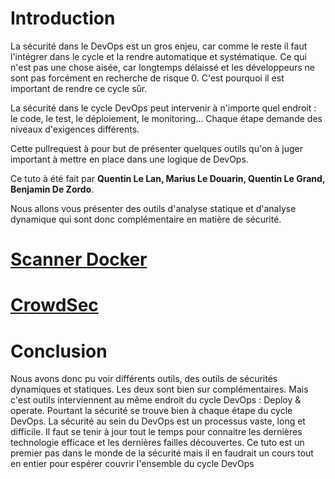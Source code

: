 # Introduction

La sécurité dans le DevOps est un gros enjeu, car comme le reste il faut l'intégrer dans le cycle et la rendre automatique et systématique. Ce qui n'est pas une chose aisée, car longtemps délaissé et les développeurs ne sont pas forcément en recherche de risque 0. C'est pourquoi il est important de rendre ce cycle sûr.

La sécurité dans le cycle DevOps peut intervenir à n'importe quel endroit : le code, le test, le déploiement, le monitoring... Chaque étape demande des niveaux d'exigences différents. 

Cette pullrequest à pour but de présenter quelques outils qu'on à juger important à mettre en place dans une logique de DevOps. 

Ce tuto à été fait par **Quentin Le Lan, Marius Le Douarin, Quentin Le Grand, Benjamin De Zordo**.

Nous allons vous présenter des outils d'analyse statique et d'analyse dynamique qui sont donc complémentaire en matière de sécurité. 


# [Scanner Docker](/ScannerDocker.md)


# [CrowdSec](/CrowdSec.md)


# Conclusion

Nous avons donc pu voir différents outils, des outils de sécurités dynamiques et statiques. Les deux sont bien sur complémentaires. Mais c'est outils interviennent au même endroit du cycle DevOps : Deploy & operate. Pourtant la sécurité se trouve bien à chaque étape du cycle DevOps. La sécurité au sein du DevOps est un processus vaste, long et difficile. Il faut se tenir à jour tout le temps pour connaitre les dernières technologie efficace et les dernières failles découvertes. Ce tuto est un premier pas dans le monde de la sécurité mais il en faudrait un cours tout en entier pour espérer couvrir l'ensemble du cycle DevOps
